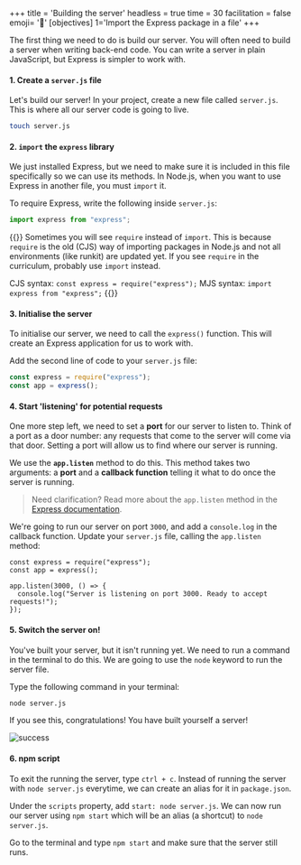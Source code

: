 +++
title = 'Building the server'
headless = true
time = 30
facilitation = false
emoji= '🧩'
[objectives]
    1='Import the Express package in a file'
+++

The first thing we need to do is build our server. You will often need to build a server when writing back-end code. You can write a server in plain JavaScript, but Express is simpler to work with.

#### 1. Create a `server.js` file

Let's build our server! In your project, create a new file called `server.js`. This is where all our server code is going to live.

```zsh
touch server.js
```

#### 2. `import` the `express` library

We just installed Express, but we need to make sure it is included in this file specifically so we can use its methods. In Node.js, when you want to use Express in another file, you must `import` it.

To require Express, write the following inside `server.js`:

```js
import express from "express";
```

{{<note type="warning" title="CommonJS legacy">}}
Sometimes you will see `require` instead of `import`. This is because `require` is the old (CJS) way of importing packages in Node.js and not all environments (like runkit) are updated yet. If you see `require` in the curriculum, probably use `import` instead.

CJS syntax: `const express = require("express");`
MJS syntax: `import express from "express";`
{{</note>}}

#### 3. Initialise the server

To initialise our server, we need to call the `express()` function. This will create an Express application for us to work with.

Add the second line of code to your `server.js` file:

```js
const express = require("express");
const app = express();
```

#### 4. Start 'listening' for potential requests

One more step left, we need to set a **port** for our server to listen to. Think of a port as a door number: any requests that come to the server will come via that door. Setting a port will allow us to find where our server is running.

We use the **`app.listen`** method to do this. This method takes two arguments: a **port** and a **callback function** telling it what to do once the server is running.

> Need clarification? Read more about the `app.listen` method in the [Express documentation](http://expressjs.com/en/4x/api.html#app.listen).

We're going to run our server on port `3000`, and add a `console.log` in the callback function. Update your `server.js` file, calling the `app.listen` method:

```runkit
const express = require("express");
const app = express();

app.listen(3000, () => {
  console.log("Server is listening on port 3000. Ready to accept requests!");
});
```

#### 5. Switch the server on!

You've built your server, but it isn't running yet. We need to run a command in
the terminal to do this. We are going to use the `node` keyword to run the
server file.

Type the following command in your terminal:

```sh
node server.js
```

If you see this, congratulations! You have built yourself a server!

![success](https://raw.githubusercontent.com/node-girls/workshop-cms/master/readme-images/step2-server02.png)

#### 6. npm script

To exit the running the server, type `ctrl + c`. Instead of running the server with `node server.js` everytime, we can create an alias for it in `package.json`.

Under the `scripts` property, add `start: node server.js`. We can now run our server using `npm start` which will be an alias (a shortcut) to `node server.js`.

Go to the terminal and type `npm start` and make sure that the server still runs.

